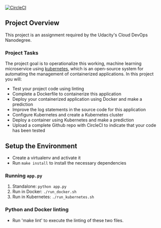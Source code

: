 [![CircleCI](https://circleci.com/gh/abrahamfov/ml-microservice-k8s.svg?style=svg)](https://circleci.com/gh/aabrahamfov/ml-microservice-k8s)

## Project Overview

This project is an assignment required by the Udacity's Cloud DevOps Nanodegree.

### Project Tasks

The project goal is to operationalize this working, machine learning microservice using [kubernetes](https://kubernetes.io/), which is an open-source system for automating the management of containerized applications. In this project you will:
* Test your project code using linting
* Complete a Dockerfile to containerize this application
* Deploy your containerized application using Docker and make a prediction
* Improve the log statements in the source code for this application
* Configure Kubernetes and create a Kubernetes cluster
* Deploy a container using Kubernetes and make a prediction
* Upload a complete Github repo with CircleCI to indicate that your code has been tested

## Setup the Environment

* Create a virtualenv and activate it
* Run `make install` to install the necessary dependencies

### Running `app.py`

1. Standalone:  `python app.py`
2. Run in Docker:  `./run_docker.sh`
3. Run in Kubernetes:  `./run_kubernetes.sh`

### Python and Docker linting
* Run 'make lint' to execute the linting of these two files.

